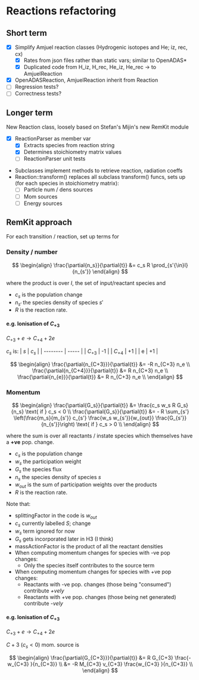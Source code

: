 # Reactions refactoring

## Short term

- [x] Simplify Amjuel reaction classes (Hydrogenic isotopes and He; iz, rec, cx)
  - [x] Rates from json files rather than static vars; similar to OpenADAS*
  - [x] Duplicated code from H_iz, H_rec, He_iz, He_rec $\to$ to AmjuelReaction
- [x] OpenADASReaction, AmjuelReaction inherit from Reaction
- [ ] Regression tests?
- [ ] Correctness tests?

## Longer term

New Reaction class, loosely based on Stefan's Mijin's new RemKit module
- [x] ReactionParser as member var
  - [x] Extracts species from reaction string
  - [x] Determines stoichiometry matrix values
  - [ ] ReactionParser unit tests
- Subclasses implement methods to retrieve reaction, radiation coeffs
- Reaction::transform() replaces all subclass transform() funcs, sets up (for each species in stoichiometry matrix):
  - [ ] Particle num / dens sources
  - [ ] Mom sources
  - [ ] Energy sources

## RemKit approach

For each transition / reaction, set up terms for

### Density / number
$$
\begin{align}
\frac{\partial{n_s}}{\partial{t}} &= c_s R \prod_{s'{\in}I}{n_{s'}}
\end{align}
$$

where the product is over $I$, the set of input/reactant species and

 - $c_s$ is the population change
 - $n_{s'}$ the species density of species $s'$
 - $R$ is the reaction rate.

#### e.g. Ionisation of $C_{+3}$

$C_{+3} + e \to C_{+4} + 2e$

$c_s$ is:
|    $s$   | $c_s$ |
| -------- | ----- |
| $C_{+3}$ |  -1   |
| $C_{+4}$ |  +1   |
| e        |  +1   |

$$
\begin{align}
\frac{\partial{n_{C+3}}}{\partial{t}} &= -R n_{C+3} n_e \\
\frac{\partial{n_{C+4}}}{\partial{t}} &= R n_{C+3} n_e \\
\frac{\partial{n_{e}}}{\partial{t}} &= R n_{C+3} n_e \\
\end{align}
$$


### Momentum

$$
\begin{align}
\frac{\partial{G_s}}{\partial{t}} &= \frac{c_s w_s R G_s}{n_s} \text{ if } c_s < 0 \\
\frac{\partial{G_s}}{\partial{t}} &= - R \sum_{s'} \left(\frac{m_s}{m_{s'}} c_{s'} \frac{w_s w_{s'}}{w_{out}} \frac{G_{s'}}{n_{s'}}\right) \text{ if } c_s > 0 \\
\end{align}
$$

where the sum is over all reactants / instate species which themselves have a **+ve** pop. change.

 - $c_s$ is the population change
 - $w_s$ the participation weight
 - $G_s$ the species flux
 - $n_s$ the species density of species $s$
 - $w_{out}$ is the sum of participation weights over the products
 - $R$ is the reaction rate.

Note that:

- splittingFactor in the code is $w_{out}$
- $c_s$ currently labelled $S$; change
- $w_s$ term ignored for now
- $G_s$ gets incorporated later in H3 (I think)
- massActionFactor is the product of all the reactant densities
- When computing momentum changes for species with -ve pop changes:
  - Only the species itself contributes to the source term
- When computing momentum changes for species with +ve pop changes:
  - Reactants with -ve pop. changes (those being "consumed") contribute *+vely*
  - Reactants with +ve pop. changes (those being net generated) contribute *-vely*

#### e.g. Ionisation of $C_{+3}$

$C_{+3} + e \to C_{+4} + 2e$

${C+3}$ ($c_s < 0$) mom. source is
 
$$
\begin{align}
\frac{\partial{G_{C+3}}}{\partial{t}} &= R G_{C+3} \frac{- w_{C+3} }{n_{C+3}} \\
                                      &= -R M_{C+3} v_{C+3} \frac{w_{C+3} }{n_{C+3}} \\
\end{align}
$$
